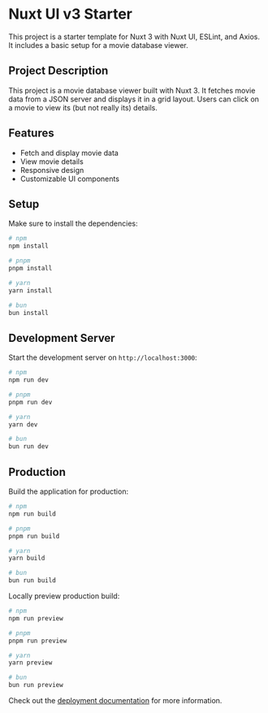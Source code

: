 # Nuxt UI v3 Starter

This project is a starter template for Nuxt 3 with Nuxt UI, ESLint, and Axios. It includes a basic setup for a movie database viewer.

## Project Description

This project is a movie database viewer built with Nuxt 3. It fetches movie data from a JSON server and displays it in a grid layout. Users can click on a movie to view its (but not really its) details.

## Features

- Fetch and display movie data
- View movie details
- Responsive design
- Customizable UI components

## Setup

Make sure to install the dependencies:

```bash
# npm
npm install

# pnpm
pnpm install

# yarn
yarn install

# bun
bun install
```

## Development Server

Start the development server on `http://localhost:3000`:

```bash
# npm
npm run dev

# pnpm
pnpm run dev

# yarn
yarn dev

# bun
bun run dev
```

## Production

Build the application for production:

```bash
# npm
npm run build

# pnpm
pnpm run build

# yarn
yarn build

# bun
bun run build
```

Locally preview production build:

```bash
# npm
npm run preview

# pnpm
pnpm run preview

# yarn
yarn preview

# bun
bun run preview
```

Check out the [deployment documentation](https://nuxt.com/docs/getting-started/deployment) for more information.

